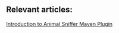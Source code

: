 ## Relevant articles:

[Introduction to Animal Sniffer Maven Plugin](http://www.baeldung.com/maven-animal-sniffer)
